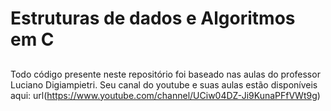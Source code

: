 # Estruturas de dados e Algoritmos em C
##

Todo código presente neste repositório foi baseado nas aulas do professor Luciano Digiampietri. Seu canal do youtube e suas aulas estão disponíveis aqui: url(https://www.youtube.com/channel/UCiw04DZ-Ji9KunaPFfVWt9g)
